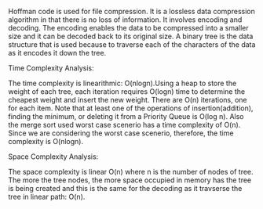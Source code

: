 Hoffman code is used for file compression. It is a lossless data compression algorithm in that there is no loss of information.
It involves encoding and decoding. The encoding enables the data to be compressed into a smaller size and it can be decoded back to its original size.
A binary tree is the data structure that is used because to traverse each of the characters of the data as it encodes it down the tree.

Time Complexity Analysis:

The time complexity is linearithmic: O(nlogn).Using a heap to store the weight of each tree, each iteration requires O(logn) time to determine the cheapest weight and insert the new weight. There are O(n) iterations, one for each item.
Note that at least one of the operations of insertion(addition), finding the minimum, or deleting it from a Priority Queue is O(log n).
Also the merge sort used worst case scenerio has a time complexity of O(n).
Since we are considering the worst case scenerio, therefore, the time complexity is O(nlogn).

Space Complexity Analysis:

The space complexity is linear O(n) where n is the number of nodes of tree. The more the tree nodes, the more space occupied in memory has
the tree is being created and this is the same for the decoding as it travserse the tree in linear path: O(n).

